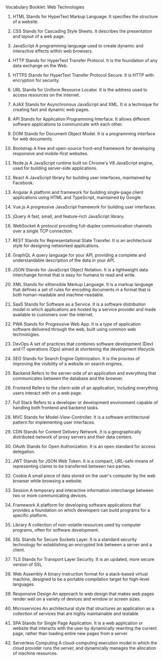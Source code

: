 Vocabulary Booklet: Web Technologies
1. HTML
Stands for HyperText Markup Language. It specifies the structure of a website.

2. CSS
Stands for Cascading Style Sheets. It describes the presentation and layout of a web page.

3. JavaScript
A programming language used to create dynamic and interactive effects within web browsers.

4. HTTP
Stands for HyperText Transfer Protocol. It is the foundation of any data exchange on the Web.

5. HTTPS
Stands for HyperText Transfer Protocol Secure. It is HTTP with encryption for security.

6. URL
Stands for Uniform Resource Locator. It is the address used to access resources on the internet.

7. AJAX
Stands for Asynchronous JavaScript and XML. It is a technique for creating fast and dynamic web pages.

8. API
Stands for Application Programming Interface. It allows different software applications to communicate with each other.

9. DOM
Stands for Document Object Model. It is a programming interface for web documents.

10. Bootstrap
A free and open-source front-end framework for developing responsive and mobile-first websites.

11. Node.js
A JavaScript runtime built on Chrome's V8 JavaScript engine, used for building server-side applications.

12. React
A JavaScript library for building user interfaces, maintained by Facebook.

13. Angular
A platform and framework for building single-page client applications using HTML and TypeScript, maintained by Google.

14. Vue.js
A progressive JavaScript framework for building user interfaces.

15. jQuery
A fast, small, and feature-rich JavaScript library.

16. WebSocket
A protocol providing full-duplex communication channels over a single TCP connection.

17. REST
Stands for Representational State Transfer. It is an architectural style for designing networked applications.

18. GraphQL
A query language for your API, providing a complete and understandable description of the data in your API.

19. JSON
Stands for JavaScript Object Notation. It is a lightweight data interchange format that is easy for humans to read and write.

20. XML
Stands for eXtensible Markup Language. It is a markup language that defines a set of rules for encoding documents in a format that is both human-readable and machine-readable.

21. SaaS
Stands for Software as a Service. It is a software distribution model in which applications are hosted by a service provider and made available to customers over the internet.

22. PWA
Stands for Progressive Web App. It is a type of application software delivered through the web, built using common web technologies.

23. DevOps
A set of practices that combines software development (Dev) and IT operations (Ops) aimed at shortening the development lifecycle.

24. SEO
Stands for Search Engine Optimization. It is the process of improving the visibility of a website on search engines.

25. Backend
Refers to the server-side of an application and everything that communicates between the database and the browser.

26. Frontend
Refers to the client-side of an application, including everything users interact with on a web page.

27. Full Stack
Refers to a developer or development environment capable of handling both frontend and backend tasks.

28. MVC
Stands for Model-View-Controller. It is a software architectural pattern for implementing user interfaces.

29. CDN
Stands for Content Delivery Network. It is a geographically distributed network of proxy servers and their data centers.

30. OAuth
Stands for Open Authorization. It is an open standard for access delegation.

31. JWT
Stands for JSON Web Token. It is a compact, URL-safe means of representing claims to be transferred between two parties.

32. Cookie
A small piece of data stored on the user's computer by the web browser while browsing a website.

33. Session
A temporary and interactive information interchange between two or more communicating devices.

34. Framework
A platform for developing software applications that provides a foundation on which developers can build programs for a specific platform.

35. Library
A collection of non-volatile resources used by computer programs, often for software development.

36. SSL
Stands for Secure Sockets Layer. It is a standard security technology for establishing an encrypted link between a server and a client.

37. TLS
Stands for Transport Layer Security. It is an updated, more secure version of SSL.

38. Web Assembly
A binary instruction format for a stack-based virtual machine, designed to be a portable compilation target for high-level languages.

39. Responsive Design
An approach to web design that makes web pages render well on a variety of devices and window or screen sizes.

40. Microservices
An architectural style that structures an application as a collection of services that are highly maintainable and testable.

41. SPA
Stands for Single Page Application. It is a web application or website that interacts with the user by dynamically rewriting the current page, rather than loading entire new pages from a server.

42. Serverless Computing
A cloud-computing execution model in which the cloud provider runs the server, and dynamically manages the allocation of machine resources.

